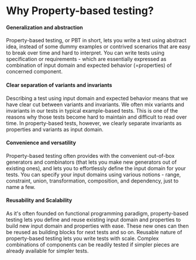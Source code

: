 # Why Property-based testing?

#### Generalization and abstraction

Property-based testing, or PBT in short, lets you write a test using abstract idea, instead of some dummy examples or contrived scenarios that are easy to break over time and hard to interpret. You can write tests using specification or requirements - which are essentially expressed as combination of input domain and expected behavior (=properties) of concerned component.

#### Clear separation of variants and invariants

Describing a test using input domain and expected behavior means that we have clear cut between variants and invariants. 
We often mix variants and invariants in our tests in typical example-based tests. This is one of the reasons why those tests become hard to maintain and difficult to read over time. In property-based tests, however, we clearly separate invariants as properties and variants as input domain.

#### Convenience and versatility

Property-based testing often provides with the convenient out-of-box generators and combinators (that lets you make new generators out of existing ones), and lets you to effortlessly define the input domain for your tests. You can specify your input domains using various notions - range, constraint, union, transformation, composition, and dependency, just to name a few.

#### Reusability and Scalability

As it's often founded on functional programming paradigm, property-based testing lets you define and reuse existing input domain and properties to build new input domain and properties with ease. These new ones can then be reused as building blocks for next tests and so on. Reusable nature of property-based testing lets you write tests with scale. Complex combinations of components can be readily tested if simpler pieces are already available for simpler tests.

&nbsp;


